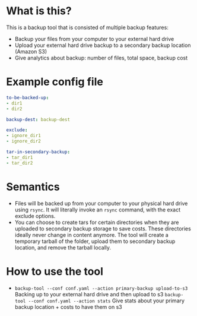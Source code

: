 # What is this?
This is a backup tool that is consisted of multiple backup features:
- Backup your files from your computer to your external hard drive
- Upload your external hard drive backup to a secondary backup location
(Amazon S3)
- Give analytics about backup: number of files, total space, backup cost

# Example config file
```yaml
to-be-backed-up:
- dir1
- dir2

backup-dest: backup-dest

exclude:
- ignore_dir1
- ignore_dir2

tar-in-secondary-backup:
- tar_dir1
- tar_dir2
```

# Semantics
- Files will be backed up from your computer to your physical hard drive
using `rsync`. It will literally invoke an `rsync` command, with the
exact exclude options.
- You can choose to create tars for certain directories when they are
uploaded to secondary backup storage to save costs. These directories
ideally never change in content anymore. The tool will create a temporary
tarball of the folder, upload them to secondary backup location, and
remove the tarball locally.

# How to use the tool
- `backup-tool --conf conf.yaml --action primary-backup upload-to-s3`
Backing up to your external hard drive and then upload to s3
`backup-tool --conf conf.yaml --action stats`
Give stats about your primary backup location + costs to have them on s3
